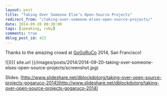 ```yaml
---
layout: post
title: "Taking Over Someone Else’s Open-Source Projects"
redirect_from: "/taking-over-someone-elses-open-source-projects/"
date: 2014-09-20 00:30:00
tags: [speaking, ruby]
comments: true
dblog_post_id: 422
---
```

Thanks to the amazing crowd at [GoGoRuCo](http://gogaruco.com) 2014, San Francisco!

![]({{ site.url }}/images/posts/2014/2014-09-20-taking-over-someone-elses-open-source-projects/screenshot.jpg)

Slides: [http://www.slideshare.net/dblockdotorg/taking-over-open-source-projects-gogaruco-2014](http://www.slideshare.net/dblockdotorg/taking-over-open-source-projects-gogaruco-2014)
